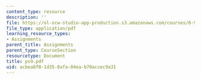 ```yaml
---
content_type: resource
description: ''
file: https://ol-ocw-studio-app-production.s3.amazonaws.com/courses/8-942-cosmology-fall-2001/acbea8f01d358afa04eab70accec9a31_ps9.pdf
file_type: application/pdf
learning_resource_types:
- Assignments
parent_title: Assignments
parent_type: CourseSection
resourcetype: Document
title: ps9.pdf
uid: acbea8f0-1d35-8afa-04ea-b70accec9a31
---
```

